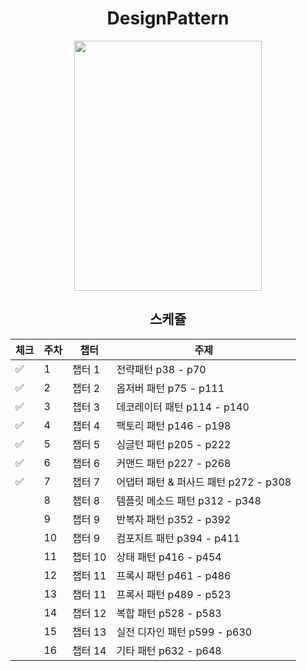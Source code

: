 <div align=center>

# DesignPattern

<img src="https://user-images.githubusercontent.com/44316546/197382582-dbcd4fa4-1133-419d-813d-75d0135373a6.jpg" height="400" width="300" align-item="center">

## 스케쥴

| 체크  | 주차  | 챕터    | 주제                          |
|-----|-----|-------|-----------------------------|
| ✅   | 1   | 챕터 1  | 전략패턴 p38 - p70              |
| ✅   | 2   | 챕터 2  | 옵저버 패턴 p75 - p111           |
| ✅   | 3   | 챕터 3  | 데코레이터 패턴 p114 - p140        |
| ✅   | 4   | 챕터 4  | 팩토리 패턴 p146 - p198          |
| ✅   | 5   | 챕터 5  | 싱글턴 패턴 p205 - p222          |
| ✅    | 6   | 챕터 6  | 커맨드 패턴 p227 - p268          |
| ✅    | 7   | 챕터 7  | 어댑터 패턴 & 퍼사드 패턴 p272 - p308 |
|     | 8   | 챕터 8  | 템플릿 메소드 패턴 p312 - p348      |
|     | 9   | 챕터 9  | 반복자 패턴 p352 - p392          |
|     | 10  | 챕터 9  | 컴포지트 패턴 p394 - p411         |
|     | 11  | 챕터 10 | 상태 패턴 p416 - p454           |
|     | 12  | 챕터 11 | 프록시 패턴 p461 - p486          |
|     | 13  | 챕터 11 | 프록시 패턴 p489 - p523          |
|     | 14  | 챕터 12 | 복합 패턴 p528 - p583           |
|     | 15  | 챕터 13 | 실전 디자인 패턴 p599 - p630       |
|     | 16  | 챕터 14 | 기타 패턴 p632 - p648           |

</div>
